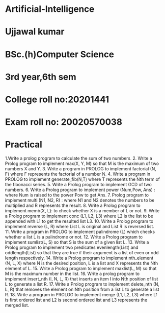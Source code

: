 # Artificial-Intelligence
# Ujjawal kumar
# BSc.(h)Computer Science
# 3rd year,6th sem
# College roll no:20201441
# Exam roll no: 20020570038
# Practical
1.Write a prolog program to calculate the sum of two numbers.
2. Write a Prolog program to implement max(X, Y, M) so that M is the maximum of two
numbers X and Y.
3. Write a program in PROLOG to implement factorial (N, F) where F represents the
factorial of a number N.
4. Write a program in PROLOG to implement generate_fib(N,T) where T represents the Nth
term of the fibonacci series.
5. Write a Prolog program to implement GCD of two numbers.
6. Write a Prolog program to implement power (Num,Pow, Ans) : where Num is raised to
the power Pow to get Ans.
7. Prolog program to implement multi (N1, N2, R) : where N1 and N2 denotes the numbers
to be multiplied and R represents the result.
8. Write a Prolog program to implement memb(X, L): to check whether X is a member of L
or not.
9. Write a Prolog program to implement conc (L1, L2, L3) where L2 is the list to be
appended with L1 to get the resulted list L3.
10. Write a Prolog program to implement reverse (L, R) where List L is original and List R is
reversed list.
11. Write a program in PROLOG to implement palindrome (L) which checks whether a list L
is a palindrome or not.
12. Write a Prolog program to implement sumlist(L, S) so that S is the sum of a given list L.
13. Write a Prolog program to implement two predicates evenlength(List) and
oddlength(List) so that they are true if their argument is a list of even or odd length
respectively.
14. Write a Prolog program to implement nth_element (N, L, X) where N is the desired
position, L is a list and X represents the Nth element of L.
15. Write a Prolog program to implement maxlist(L, M) so that M is the maximum number in
the list.
16. Write a prolog program to implement insert_nth (I, N, L, R) that inserts an item I into Nth
position of list L to generate a list R.
17. Write a Prolog program to implement delete_nth (N, L, R) that removes the element on
Nth position from a list L to generate a list R.
18. Write a program in PROLOG to implement merge (L1, L2, L3) where L1 is first ordered
list and L2 is second ordered list and L3 represents the merged list.
